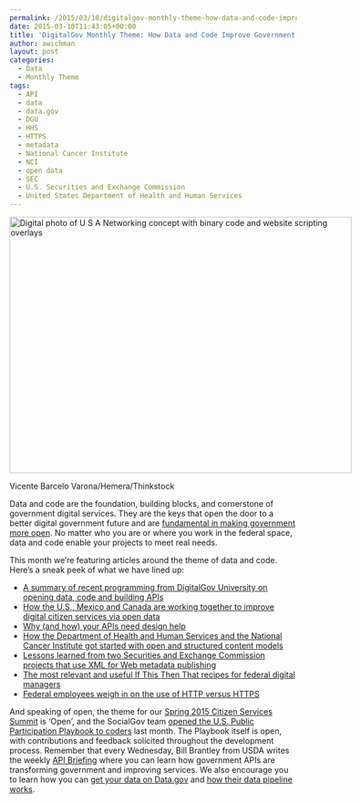 ```yaml
---
permalink: /2015/03/10/digitalgov-monthly-theme-how-data-and-code-improve-government-services/
date: 2015-03-10T11:43:05+00:00
title: 'DigitalGov Monthly Theme: How Data and Code Improve Government Services'
author: awichman
layout: post
categories:
  - Data
  - Monthly Theme
tags:
  - API
  - data
  - data.gov
  - DGU
  - HHS
  - HTTPS
  - metadata
  - National Cancer Institute
  - NCI
  - open data
  - SEC
  - U.S. Securities and Exchange Commission
  - United States Department of Health and Human Services
---
```


<div id="attachment_209392" style="width: 610px" class="wp-caption aligncenter">
  <img class="size-full wp-image-209392" src="https://s3.amazonaws.com/sitesusa/wp-content/uploads/sites/212/2014/10/600-x-450-USA-Networking-Vicente-Barcelo-Varona-Hemera-Thinkstock-100748265.jpg" alt="Digital photo of U S A Networking concept with binary code and website scripting overlays" width="600" height="450" />
  
  <p class="wp-caption-text">
    Vicente Barcelo Varona/Hemera/Thinkstock
  </p>
</div>

Data and code are the foundation, building blocks, and cornerstone of government digital services. They are the keys that open the door to a better digital government future and are [fundamental in making government more open](http://www.whitehouse.gov/open). No matter who you are or where you work in the federal space, data and code enable your projects to meet real needs.

This month we’re featuring articles around the theme of data and code. Here&#8217;s a sneak peek of what we have lined up:

  * [A summary of recent programming from DigitalGov University on opening data, code and building APIs](https://www.digitalgov.gov/2015/03/11/data-code-and-api-event-round-up/)
  * [How the U.S., Mexico and Canada are working together to improve digital citizen services via open data](https://www.digitalgov.gov/2015/03/13/us-canada-and-mexico-collaborate-to-improve-open-government-and-digital-services/)
  * [Why (and how) your APIs need design help](https://www.digitalgov.gov/2015/03/16/why-your-apis-need-design-help/)
  * [How the Department of Health and Human Services and the National Cancer Institute got started with open and structured content models](https://www.digitalgov.gov/2015/03/20/structured-content-in-government-how-hhs-and-nci-are-getting-started/)
  * [Lessons learned from two Securities and Exchange Commission projects that use XML for Web metadata publishing](https://www.digitalgov.gov/2015/03/23/web-metadata-publishing-using-xml/)
  * [The most relevant and useful If This Then That recipes for federal digital managers](https://www.digitalgov.gov/2015/03/30/on-the-spot-must-have-ifttt-recipes-for-government/)
  * [Federal employees weigh in on the use of HTTP versus HTTPS](https://www.digitalgov.gov/2015/03/25/http-vs-https-is-it-time-for-a-change/)

And speaking of open, the theme for our [Spring 2015 Citizen Services Summit](https://www.digitalgov.gov/event/2015-digitalgov-citizen-services-summit/) is &#8216;Open&#8217;, and the SocialGov team [opened the U.S. Public Participation Playbook to coders](https://www.digitalgov.gov/2015/02/05/u-s-public-participation-playbook-open-for-coders-and-designers-on-github/) last month. The Playbook itself is open, with contributions and feedback solicited throughout the development process. Remember that every Wednesday, Bill Brantley from USDA writes the weekly [API Briefing](https://www.digitalgov.gov/tag/wednesday-api-briefing/) where you can learn how government APIs are transforming government and improving services. We also encourage you to learn how you can [get your data on Data.gov](https://www.digitalgov.gov/2014/12/10/introducing-get-your-open-data-on-data-gov/) and [how their data pipeline works](https://www.digitalgov.gov/2014/12/04/data-govs-data-pipeline-explained/).
